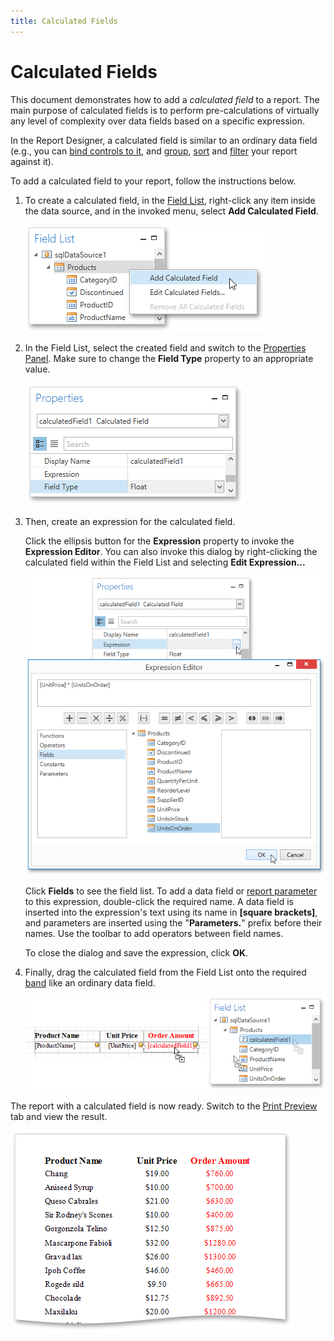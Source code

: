 ```yaml
---
title: Calculated Fields
---
```

# Calculated Fields
This document demonstrates how to add a _calculated field_ to a report. The main purpose of calculated fields is to perform pre-calculations of virtually any level of complexity over data fields based on a specific expression.

In the Report Designer, a calculated field is similar to an ordinary data field (e.g., you can [bind controls to it](../../../../../../interface-elements-for-desktop/articles/report-designer/report-designer-for-wpf/creating-reports/providing-data/binding-report-controls-to-data.md), and [group](../../../../../../interface-elements-for-desktop/articles/report-designer/report-designer-for-wpf/creating-reports/shaping-data/grouping-data.md), [sort](../../../../../../interface-elements-for-desktop/articles/report-designer/report-designer-for-wpf/creating-reports/shaping-data/sorting-data.md) and [filter](../../../../../../interface-elements-for-desktop/articles/report-designer/report-designer-for-wpf/creating-reports/shaping-data/filtering-data.md) your report against it).

To add a calculated field to your report, follow the instructions below.
1. To create a calculated field, in the [Field List](../../../../../../interface-elements-for-desktop/articles/report-designer/report-designer-for-wpf/interface-elements/field-list.md), right-click any item inside the data source, and in the invoked menu, select **Add Calculated Field**.
	
	![WPFDesigner_FieldListAddingCalcField](../../../../../images/Img123013.png)
2. In the Field List, select the created field and switch to the [Properties Panel](../../../../../../interface-elements-for-desktop/articles/report-designer/report-designer-for-wpf/interface-elements/properties-panel.md). Make sure to change the **Field Type** property to an appropriate value.
	
	![EUD_WpfReportDesigner_CalcField_1](../../../../../images/Img123716.png)
3. Then, create an expression for the calculated field.
	
	Click the ellipsis button for the **Expression** property to invoke the **Expression Editor**. You can also invoke this dialog by right-clicking the calculated field within the Field List and selecting **Edit Expression...**
	
	![EUD_WpfReportDesigner_CalcField_2](../../../../../images/Img123717.png)
	
	Click **Fields** to see the field list. To add a data field or [report parameter](../../../../../../interface-elements-for-desktop/articles/report-designer/report-designer-for-wpf/creating-reports/providing-data/report-parameters.md) to this expression, double-click the required name. A data field is inserted into the expression's text using its name in **[**square brackets**]**, and parameters are inserted using the "**Parameters.**" prefix before their names. Use the toolbar to add operators between field names.
	
	 
	
	To close the dialog and save the expression, click **OK**.
4. Finally, drag the calculated field from the Field List onto the required [band](../../../../../../interface-elements-for-desktop/articles/report-designer/report-designer-for-wpf/report-elements/report-bands.md) like an ordinary data field.
	
	![EUD_WpfReportDesigner_CalcField_3](../../../../../images/Img123718.png)

The report with a calculated field is now ready. Switch to the [Print Preview](../../../../../../interface-elements-for-desktop/articles/report-designer/report-designer-for-wpf/document-preview.md) tab and view the result.

![EUD_WpfReportDesigner_CalcField_Result](../../../../../images/Img123719.png)
